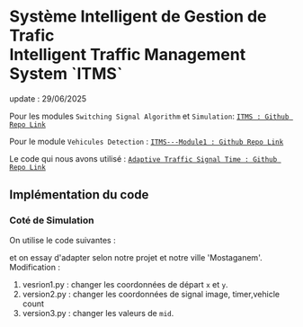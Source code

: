 <H1>
Système Intelligent de Gestion de Trafic <br>
Intelligent Traffic Management System `ITMS`
</H1>

update : 29/06/2025

Pour les modules `Switching Signal Algorithm` et `Simulation`:
[`ITMS : Github Repo Link`](https://github.com/Ha-lm31/ITMS.git)

Pour le module `Vehicules Detection` : 
[`ITMS---Module1 : Github Repo Link`](https://github.com/Ha-lm31/ITMS---Module1.git)

Le code qui nous avons utilisé : 
[`Adaptive Traffic Signal Time : Github Repo Link`](https://github.com/mihir-m-gandhi/Adaptive-Traffic-Signal-Timer.git)

<h2> Implémentation du code </h2>

<h3> Coté de Simulation </h3>
On utilise le code suivantes : 

et  on essay d'adapter selon notre projet et notre ville 'Mostaganem'.
Modification : 
1. vesrion1.py : changer les coordonnées de départ `x` et `y`.
2. version2.py : changer les coordonnées de signal image, timer,vehicle count
3. version3.py : changer les valeurs de `mid`.